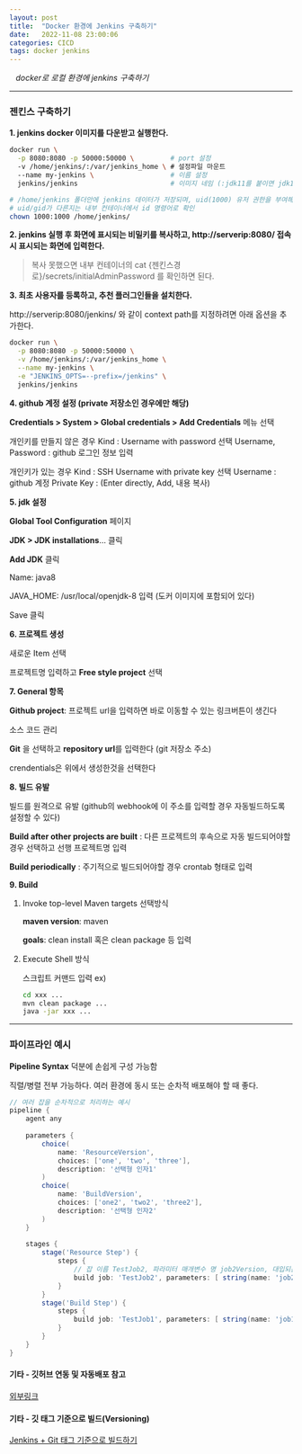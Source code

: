 ```yaml
---
layout: post
title:  "Docker 환경에 Jenkins 구축하기"
date:   2022-11-08 23:00:06
categories: CICD
tags: docker jenkins
---
```


<i class="fa-regular fa-circle-check" style="margin-right:0.7rem"></i>*docker로 로컬 환경에 jenkins 구축하기*

---

### 젠킨스 구축하기

**1. jenkins docker 이미지를 다운받고 실행한다.**

```bash
docker run \
  -p 8080:8080 -p 50000:50000 \         # port 설정 
  -v /home/jenkins/:/var/jenkins_home \ # 설정파일 마운트
  --name my-jenkins \                   # 이름 설정
  jenkins/jenkins                       # 이미지 네임 (:jdk11를 붙이면 jdk11 이미지로 다운받음)

# /home/jenkins 폴더안에 jenkins 데이터가 저장되며, uid(1000) 유저 권한을 부여해야 한다. (이 경로는 원하는 경로로 변경할 수 있다.)
# uid/gid가 다른지는 내부 컨테이너에서 id 명령어로 확인
chown 1000:1000 /home/jenkins/
```


**2. jenkins 실행 후 화면에 표시되는 비밀키를 복사하고, http://serverip:8080/ 접속시 표시되는 화면에 입력한다.**

> 복사 못했으면 내부 컨테이너의 cat {젠킨스경로}/secrets/initialAdminPassword 를 확인하면 된다.


**3. 최초 사용자를 등록하고, 추천 플러그인들을 설치한다.**

http://serverip:8080/jenkins/ 와 같이 context path를 지정하려면 아래 옵션을 추가한다.
```bash
docker run \
  -p 8080:8080 -p 50000:50000 \
  -v /home/jenkins/:/var/jenkins_home \
  --name my-jenkins \
  -e "JENKINS_OPTS=--prefix=/jenkins" \
  jenkins/jenkins
```


**4. github 계정 설정 (private 저장소인 경우에만 해당)**

**Credentials > System > Global credentials > Add Credentials** 메뉴 선택

개인키를 만들지 않은 경우
Kind : Username with password 선택
Username, Password : github 로그인 정보 입력

개인키가 있는 경우
Kind : SSH Username with private key 선택
Username : github 계정
Private Key : (Enter directly, Add, 내용 복사)


**5. jdk 설정**

**Global Tool Configuration** 페이지

**JDK > JDK installations**… 클릭

**Add JDK** 클릭

Name: java8

JAVA_HOME: /usr/local/openjdk-8 입력 (도커 이미지에 포함되어 있다)

Save 클릭


**6. 프로젝트 생성**

새로운 Item 선택

프로젝트명 입력하고 **Free style project** 선택


**7. General 항목**

**Github project**: 프로젝트 url을 입력하면 바로 이동할 수 있는 링크버튼이 생긴다

소스 코드 관리

**Git** 을 선택하고 **repository url**를 입력한다 (git 저장소 주소)

crendentials은 위에서 생성한것을 선택한다


**8. 빌드 유발**

빌드를 원격으로 유발 (github의 webhook에 이 주소를 입력할 경우 자동빌드하도록 설정할 수 있다)

**Build after other projects are built** : 다른 프로젝트의 후속으로 자동 빌드되어야할 경우 선택하고 선행 프로젝트명 입력

**Build periodically** : 주기적으로 빌드되어야할 경우 crontab 형태로 입력


**9. Build**

1. Invoke top-level Maven targets 선택방식

    **maven version**: maven

    **goals**: clean install 혹은 clean package 등 입력

2. Execute Shell 방식

    스크립트 커맨드 입력
    ex)
    ```bash
    cd xxx ...
    mvn clean package ...
    java -jar xxx ...
    ```

---

### 파이프라인 예시

**Pipeline Syntax** 덕분에 손쉽게 구성 가능함

직렬/병렬 전부 가능하다. 여러 환경에 동시 또는 순차적 배포해야 할 때 좋다.

```groovy
// 여러 잡을 순차적으로 처리하는 예시
pipeline {
    agent any
    
    parameters {
        choice(
            name: 'ResourceVersion',
            choices: ['one', 'two', 'three'],
            description: '선택형 인자1' 
        )
        choice(
            name: 'BuildVersion',
            choices: ['one2', 'two2', 'three2'],
            description: '선택형 인자2' 
        )
    }
    
    stages {
        stage('Resource Step') {
            steps {
                // 잡 이름 TestJob2, 파라미터 매개변수 명 job2Version, 대입되는 매개변수는 선택형인자1인 ResourceVersion
                build job: 'TestJob2', parameters: [ string(name: 'job2Version', value: "${params.ResourceVersion}") ]
            }
        }
        stage('Build Step') {
            steps {
                build job: 'TestJob1', parameters: [ string(name: 'job1Version', value: "${params.BuildVersion}") ]
            }
        }
    }
}


```


#### 기타 - 깃허브 연동 및 자동배포 참고

[외부링크][link2]


#### 기타 - 깃 태그 기준으로 빌드(Versioning)

[Jenkins + Git 태그 기준으로 빌드하기][link1]

[link1]: /cicd/2022/11/08/7-jenkinsgittag.html
[link2]: https://kutar37.tistory.com/entry/Jenkins-Github-%EC%97%B0%EB%8F%99-%EC%9E%90%EB%8F%99%EB%B0%B0%ED%8F%AC-3
